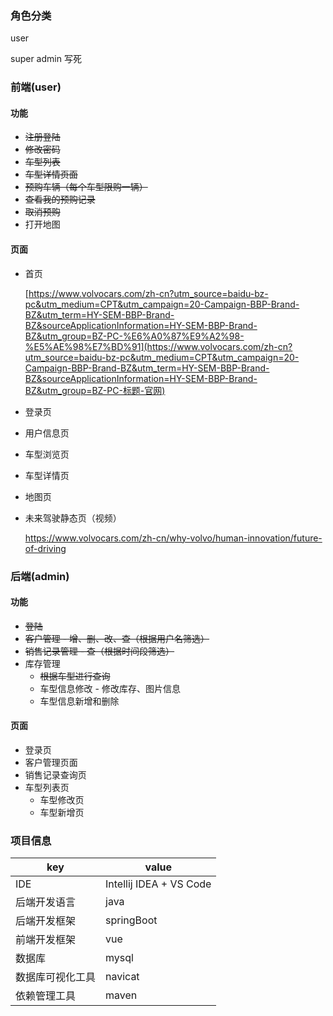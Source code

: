 ### 角色分类

user

super admin   写死

### 前端(user)

#### 功能

- ~~注册登陆~~
- ~~修改密码~~
- ~~车型列表~~
- ~~车型详情页面~~
- ~~预购车辆（每个车型限购一辆）~~
- ~~查看我的预购记录~~
- ~~取消预购~~
- 打开地图

#### 页面

- 首页

  [https://www.volvocars.com/zh-cn?utm_source=baidu-bz-pc&utm_medium=CPT&utm_campaign=20-Campaign-BBP-Brand-BZ&utm_term=HY-SEM-BBP-Brand-BZ&sourceApplicationInformation=HY-SEM-BBP-Brand-BZ&utm_group=BZ-PC-%E6%A0%87%E9%A2%98-%E5%AE%98%E7%BD%91](https://www.volvocars.com/zh-cn?utm_source=baidu-bz-pc&utm_medium=CPT&utm_campaign=20-Campaign-BBP-Brand-BZ&utm_term=HY-SEM-BBP-Brand-BZ&sourceApplicationInformation=HY-SEM-BBP-Brand-BZ&utm_group=BZ-PC-标题-官网)

- 登录页

- 用户信息页

- 车型浏览页

- 车型详情页

- 地图页

- 未来驾驶静态页（视频）

  https://www.volvocars.com/zh-cn/why-volvo/human-innovation/future-of-driving

### 后端(admin)

#### 功能

- ~~登陆~~
- ~~客户管理 -  增、删、改、查（根据用户名筛选）~~
- ~~销售记录管理 -   查（根据时间段筛选）~~
- 库存管理
  - ~~根据车型进行查询~~
  - 车型信息修改 - 修改库存、图片信息
  - 车型信息新增和删除

#### 页面

- 登录页
- 客户管理页面
- 销售记录查询页
- 车型列表页
  - 车型修改页
  - 车型新增页
  
### 项目信息

| key              | value                   |
| ---------------- | ----------------------- |
| IDE              | Intellij IDEA + VS Code |
| 后端开发语言     | java                    |
| 后端开发框架     | springBoot              |
| 前端开发框架     | vue                     |
| 数据库           | mysql                   |
| 数据库可视化工具 | navicat                 |
| 依赖管理工具     | maven                   |

